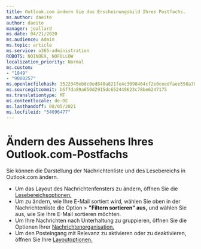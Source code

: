 ```yaml
---
title: Outlook.com ändern Sie das Erscheinungsbild Ihres Postfachs.
ms.author: daeite
author: daeite
manager: joallard
ms.date: 04/21/2020
ms.audience: Admin
ms.topic: article
ms.service: o365-administration
ROBOTS: NOINDEX, NOFOLLOW
localization_priority: Normal
ms.custom:
- "1849"
- "9000257"
ms.openlocfilehash: 3522345eb8c0ed840a821fe4c3098464cf2e0ceedfaee558a703be643758ee7a
ms.sourcegitcommit: b5f7da89a650d2915dc652449623c78be6247175
ms.translationtype: MT
ms.contentlocale: de-DE
ms.lasthandoff: 08/05/2021
ms.locfileid: "54096477"
---
```

# <a name="change-the-look-of-your-outlookcom-mailbox"></a>Ändern des Aussehens Ihres Outlook.com-Postfachs

Sie können die Darstellung der Nachrichtenliste und des Lesebereichs in Outlook.com ändern.

- Um das Layout des Nachrichtenfensters zu ändern, öffnen Sie die [Lesebereichsoptionen.](https://outlook.live.com/mail/options/mail/layout/readingPane)
- Um zu ändern, wie Ihre E-Mail sortiert wird, wählen Sie oben in der Nachrichtenliste die Option   >  **"Filtern sortieren" aus,** und wählen Sie aus, wie Sie Ihre E-Mail sortieren möchten.
- Um Ihre Nachrichten nach Unterhaltung zu gruppieren, öffnen Sie die Optionen Ihrer [Nachrichtenorganisation.](https://outlook.live.com/mail/options/mail/layout/conversations)
- Um den Posteingang mit Relevanz zu aktivieren oder zu deaktivieren, öffnen Sie Ihre [Layoutoptionen.](https://outlook.live.com/mail/options/mail/layout/focused)